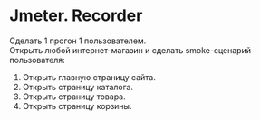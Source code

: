 # Jmeter. Recorder

Сделать 1 прогон 1 пользователем.  
Открыть любой интернет-магазин и сделать smoke-сценарий пользователя:
1. Открыть главную страницу сайта.
2. Открыть страницу каталога.
3. Открыть страницу товара.
4. Открыть страницу корзины.